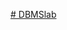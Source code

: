 [# DBMSlab](https://lucid.app/lucidchart/b9c81b51-c621-4df2-94f2-4b99527e8f7a/edit?viewport_loc=-1536%2C-343%2C1997%2C905%2C0_0&invitationId=inv_2f90b020-582a-4ac9-a8bf-d0dbf46bb5ad)
